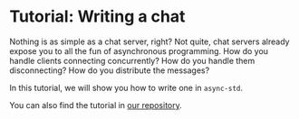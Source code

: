 # Tutorial: Writing a chat

Nothing is as simple as a chat server, right? Not quite, chat servers
already expose you to all the fun of asynchronous programming. How
do you handle clients connecting concurrently? How do you handle them disconnecting?
How do you distribute the messages?

In this tutorial, we will show you how to write one in `async-std`.

You can also find the tutorial in [our repository](https://github.com/async-rs/a-chat).

